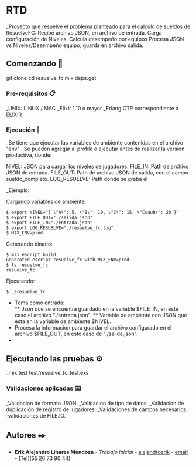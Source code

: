 # RTD

_Proyecto que resuelve el problema planteado para el calculo de sueldos de ResuelveFC: 
  Recibe archivo JSON, en archivo de entrada.
  Carga configuración de Niveles. 
  Calcula desempeño por equipos
  Procesa JSON vs Niveles/Desempeño equipo, guarda en archivo salida. 
  
 

## Comenzando 🚀


git clone 
cd resuelve_fc
mix deps.get



### Pre-requisitos 📋

_UNIX: LINUX / MAC
_Elixir 1.10 o mayor
_Erlang OTP  correspondiente a ELIXIR

### Ejecución 🔧

_Se tiene que ejecutar las variables de ambiente contenidas en el archivo "env" . Se pueden agregar al profile o ejecutar antes de realizar la version productiva, donde:
    
   NIVEL: JSON para cargar los niveles de jugadores.
   FILE_IN: Path de archivo JSON de entrada. 
   FILE_OUT: Path de archivo JSON de salida, con el campo sueldo_completo.
   LOG_RESUELVE: Path donde se graba el 

_Ejemplo:
 
Cargando variables de ambiente:
```
$ export NIVEL="{ \"A\": 5, \"B\": 10, \"C\": 15, \"Cuauh\": 20 }"
$ export FILE_OUT="./salida.json"
$ export FILE_IN="./entrada.json"
$ export LOG_RESUELVE="./resuelve_fc.log"
$ MIX_ENV=prod
```

Generando binario:

```
$ mix escript.build
Generated escript resuelve_fc with MIX_ENV=prod
$ ls resuelve_fc
resuelve_fc 
```

Ejecutando: 

```
$ ./resuelve_fc

```

* Toma como entrada:  
 ** Json que se encuentra guardado en la variable $FILE_IN, en este caso el archivo "./entrada.json".
 ** Variable de ambiente con JSON que esta en la variable de ambiente $NIVEL.
* Procesa la información para guardar el archivo configurado en el archivo $FILE_OUT, en este caso de "./salida.json".
* 


## Ejecutando las pruebas ⚙️

_mix test test/resuelve_fc_test.exs


### Validaciones aplicadas ⌨️

_Validacion de formato JSON. 
_Validacion de tipo de datos. 
_Validacion de duplicación de registro de jugadores. 
_Validaciones de campos necesarios. 
_validaciones de FILE.IO.  



## Autores ✒️


* **Erik Alejandro Linares Mendoza** - *Trabajo Inicial* - [alejandroerik](https://github.com/alejandroerik/ale8583) - [email](erik.linares@gmail.com) - [Tel](55 26 73 90 44)


